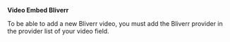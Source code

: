 **Video Embed Bliverr**

To be able to add a new Bliverr video, you must add the Bliverr provider in the provider list of your video field.
